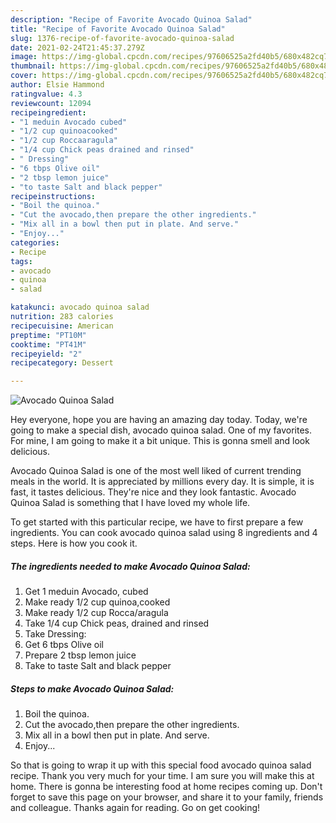 ```yaml
---
description: "Recipe of Favorite Avocado Quinoa Salad"
title: "Recipe of Favorite Avocado Quinoa Salad"
slug: 1376-recipe-of-favorite-avocado-quinoa-salad
date: 2021-02-24T21:45:37.279Z
image: https://img-global.cpcdn.com/recipes/97606525a2fd40b5/680x482cq70/avocado-quinoa-salad-recipe-main-photo.jpg
thumbnail: https://img-global.cpcdn.com/recipes/97606525a2fd40b5/680x482cq70/avocado-quinoa-salad-recipe-main-photo.jpg
cover: https://img-global.cpcdn.com/recipes/97606525a2fd40b5/680x482cq70/avocado-quinoa-salad-recipe-main-photo.jpg
author: Elsie Hammond
ratingvalue: 4.3
reviewcount: 12094
recipeingredient:
- "1 meduin Avocado cubed"
- "1/2 cup quinoacooked"
- "1/2 cup Roccaaragula"
- "1/4 cup Chick peas drained and rinsed"
- " Dressing"
- "6 tbps Olive oil"
- "2 tbsp lemon juice"
- "to taste Salt and black pepper"
recipeinstructions:
- "Boil the quinoa."
- "Cut the avocado,then prepare the other ingredients."
- "Mix all in a bowl then put in plate. And serve."
- "Enjoy..."
categories:
- Recipe
tags:
- avocado
- quinoa
- salad

katakunci: avocado quinoa salad 
nutrition: 283 calories
recipecuisine: American
preptime: "PT10M"
cooktime: "PT41M"
recipeyield: "2"
recipecategory: Dessert

---
```



![Avocado Quinoa Salad](https://img-global.cpcdn.com/recipes/97606525a2fd40b5/680x482cq70/avocado-quinoa-salad-recipe-main-photo.jpg)

Hey everyone, hope you are having an amazing day today. Today, we're going to make a special dish, avocado quinoa salad. One of my favorites. For mine, I am going to make it a bit unique. This is gonna smell and look delicious.

Avocado Quinoa Salad is one of the most well liked of current trending meals in the world. It is appreciated by millions every day. It is simple, it is fast, it tastes delicious. They're nice and they look fantastic. Avocado Quinoa Salad is something that I have loved my whole life.




To get started with this particular recipe, we have to first prepare a few ingredients. You can cook avocado quinoa salad using 8 ingredients and 4 steps. Here is how you cook it.

<!--inarticleads1-->

##### The ingredients needed to make Avocado Quinoa Salad:

1. Get 1 meduin Avocado, cubed
1. Make ready 1/2 cup quinoa,cooked
1. Make ready 1/2 cup Rocca/aragula
1. Take 1/4 cup Chick peas, drained and rinsed
1. Take  Dressing:
1. Get 6 tbps Olive oil
1. Prepare 2 tbsp lemon juice
1. Take to taste Salt and black pepper




<!--inarticleads2-->

##### Steps to make Avocado Quinoa Salad:

1. Boil the quinoa.
1. Cut the avocado,then prepare the other ingredients.
1. Mix all in a bowl then put in plate. And serve.
1. Enjoy...




So that is going to wrap it up with this special food avocado quinoa salad recipe. Thank you very much for your time. I am sure you will make this at home. There is gonna be interesting food at home recipes coming up. Don't forget to save this page on your browser, and share it to your family, friends and colleague. Thanks again for reading. Go on get cooking!
